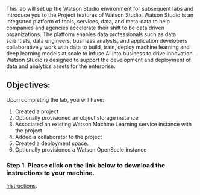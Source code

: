 This lab will set up the Watson Studio environment for subsequent labs and introduce you to the Project features of Watson Studio. Watson Studio is an integrated platform of tools, services, data, and meta-data to help companies and agencies accelerate their shift to be data driven organizations. The platform enables data professionals such as data scientists, data engineers, business analysts, and application developers collaboratively work with data to build, train, deploy machine learning and deep learning models at scale to infuse AI into business to drive innovation. Watson Studio is designed to support the development and deployment of data and analytics assets for the enterprise.

## Objectives:

Upon completing the lab, you will have:

1.  Created a project
1.  Optionally provisioned an object storage instance 
1.  Associated an existing Watson Machine Learning service instance with the project
1.  Added a collaborator to the project
1.  Created a deployment space. 
1.  Optionally provisioned a Watson OpenScale instance

### Step 1. Please click on the link below to download the instructions to your machine.

[Instructions](https://github.com/bleonardb3/ML_POT_07-08-2021/raw/main/Lab-1/SetupEnvironmentv07-08-2021.pdf).
